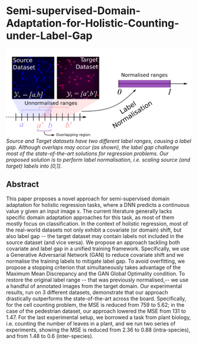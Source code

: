# Semi-supervised-Domain-Adaptation-for-Holistic-Counting-under-Label-Gap

![plot](main_fig.png)
*Source and Target datasets have two different label ranges,
causing a label gap. Although overlaps may occur (as shown), the label gap challenge most of
the state-of-the-art solutions for regression problems. Our proposed solution is to perform label
normalisation, i.e. scaling source (and target) labels into [0,1].*

## Abstract

This paper proposes a novel approach for semi-supervised domain adaptation for holistic regression tasks, where a DNN predicts a continuous value y given an input image x. The current literature generally lacks specific domain adaptation approaches for this task, as most of them mostly focus on classification. In the context of holistic regression, most of the real-world datasets not only exhibit a covariate (or domain) shift, but also label gap -- the target dataset may contain labels not included in the source dataset (and vice versa). We propose an approach tackling both covariate and label gap in a unified training framework. Specifically, we use a Generative Adversarial Network (GAN) to reduce covariate shift and we normalise the training labels to mitigate label gap. To avoid overfitting, we propose a stopping criterion that simultaneously takes advantage of the Maximum Mean Discrepancy and the GAN Global Optimality condition.
To restore the original label range -- that was previously normalised,-- we use a handful of annotated images from the target domain. Our experimental results, run on 3 different datasets, demonstrate that our approach drastically outperforms the state-of-the-art across the board. Specifically, for the cell counting problem, the MSE is reduced from 759 to 5.62; in the case of the pedestrian dataset, our approach lowered the MSE from 131 to 1.47. For the last experimental setup, we borrowed a task from plant biology, i.e. counting the number of leaves in a plant, and we run two series of experiments, showing the MSE is reduced from 2.36 to 0.88 (intra-species), and from 1.48 to 0.6 (inter-species).
